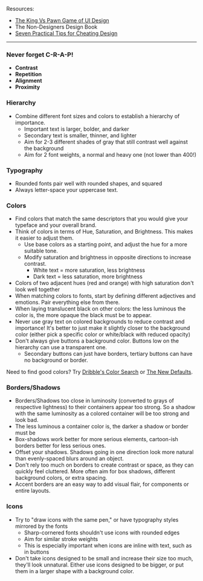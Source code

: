 Resources:

* [The King Vs Pawn Game of UI Design](http://alistapart.com/article/the-king-vs-pawn-game-of-ui-design)
* The Non-Designers Design Book
* [Seven Practical Tips for Cheating Design](https://medium.com/refactoring-ui/7-practical-tips-for-cheating-at-design-40c736799886)

---

### Never forget C-R-A-P!

* **Contrast**
* **Repetition**
* **Alignment**
* **Proximity**

### Hierarchy
* Combine different font sizes and colors to establish a hierarchy of importance.
    - Important text is larger, bolder, and darker
    - Secondary text is smaller, thinner, and lighter
    - Aim for 2-3 different shades of gray that still contrast well against the background
    - Aim for 2 font weights, a normal and heavy one (not lower than 400!)

### Typography
* Rounded fonts pair well with rounded shapes, and squared 
* Always letter-space your uppercase text.

### Colors
* Find colors that match the same descriptors that you would give your typeface and your overall brand.
* Think of colors in terms of Hue, Saturation, and Brightness. This makes it easier to adjust them.
    - Use base colors as a starting point, and adjust the hue for a more suitable tone.
    - Modify saturation and brightness in opposite directions to increase contrast.
        - White text = more saturation, less brightness
        - Dark text = less saturation, more brightness
* Colors of two adjacent hues (red and orange) with high saturation don't look well together
* When matching colors to fonts, start by defining different adjectives and emotions. Pair everything else from there.
* When laying translucent black on other colors: the less luminous the color is, the more opaque the black must be to appear.
* Never use gray text on colored backgrounds to reduce contrast and importance! It's better to just make it slightly closer to the background color (either pick a specific color or white/black with reduced opacity)
* Don't always give buttons a background color. Buttons low on the hierarchy can use a transparent one.
    - Secondary buttons can just have borders, tertiary buttons can have no background or border.

Need to find good colors? Try [Dribble's Color Search](https://dribbble.com/colors/) or [The New Defaults](https://dudleystorey.github.io/thenewdefaults/).

### Borders/Shadows

* Borders/Shadows too close in luminosity (converted to grays of respective lightness) to their containers appear too strong. So a shadow with the same luminosity as a colored container will be too strong and look bad.
* The less luminous a container color is, the darker a shadow or border must be
* Box-shadows work better for more serious elements, cartoon-ish borders better for less serious ones.
* Offset your shadows. Shadows going in one direction look more natural than evenly-spaced blurs around an object.
* Don't rely too much on borders to create contrast or space, as they can quickly feel cluttered. More often aim for box shadows, different background colors, or extra spacing.
* Accent borders are an easy way to add visual flair, for components or entire layouts.

### Icons

* Try to "draw icons with the same pen," or have typography styles mirrored by the fonts
    - Sharp-cornered fonts shouldn't use icons with rounded edges
    - Aim for similar stroke weights
    - This is especially important when icons are inline with text, such as in buttons
* Don't take icons designed to be small and increase their size too much, they'll look unnatural. Either use icons designed to be bigger, or put them in a larger shape with a background color.
